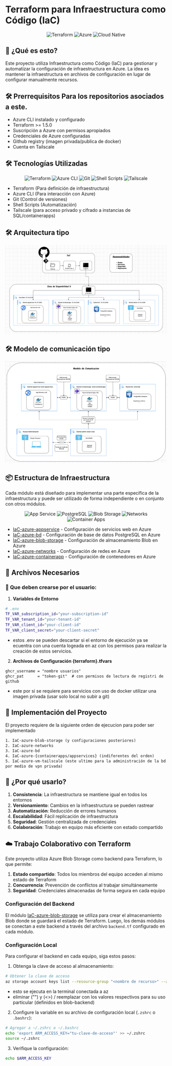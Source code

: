 # Terraform para Infraestructura como Código (IaC)

<p align="center">
  <img src="https://img.shields.io/badge/terraform-20232a.svg?style=for-the-badge&logo=terraform&logoColor=6298ff" alt="Terraform"/>
  <img src="https://img.shields.io/badge/Azure-0078D4?style=for-the-badge&logo=microsoftazure&logoColor=white" alt="Azure"/>
  <img src="https://img.shields.io/badge/Cloud%20Native-000000?style=for-the-badge&logo=cloudnative&logoColor=white" alt="Cloud Native"/>
</p>

## 🚀 ¿Qué es esto?
Este proyecto utiliza Infraestructura como Código (IaC) para gestionar y automatizar la configuración de infraestructura en Azure. La idea es mantener la infraestructura en archivos de configuración en lugar de configurar manualmente recursos.

## 🛠️ Prerrequisitos Para los repositorios asociados a este.
- Azure CLI instalado y configurado
- Terraform >= 1.5.0
- Suscripción a Azure con permisos apropiados
- Credenciales de Azure configuradas
- Github registry (imagen privada/publica de docker)
- Cuenta en Tailscale

## 🛠️ Tecnologías Utilizadas

<p align="center">
  <img src="https://img.shields.io/badge/Terraform-20232a?style=flat-square&logo=terraform&logoColor=6298ff" alt="Terraform"/>
  <img src="https://img.shields.io/badge/Azure%20CLI-0078D4?style=flat-square&logo=azure&logoColor=white" alt="Azure CLI"/>
  <img src="https://img.shields.io/badge/Git-F05032?style=flat-square&logo=git&logoColor=white" alt="Git"/>
  <img src="https://img.shields.io/badge/Shell%20Scripts-121011?style=flat-square&logo=gnu-bash&logoColor=white" alt="Shell Scripts"/>
  <img src="https://img.shields.io/badge/Tailscale-000000?style=flat-square&logo=tailscale&logoColor=white" alt="Tailscale"/>
</p>

- Terraform (Para definición de infraestructura)
- Azure CLI (Para interacción con Azure)
- Git (Control de versiones)
- Shell Scripts (Automatización)
- Tailscale (para acceso privado y cifrado a instancias de SQL/containerapps)

## 🛠️ Arquitectura tipo
![Arquitectura](pictures/arquitectura.png)

## 🛠️ Modelo de comunicación tipo
![Modelo](pictures/modelo-comunicacion.png)

## 📦 Estructura de Infraestructura

Cada módulo está diseñado para implementar una parte específica de la infraestructura y puede ser utilizado de forma independiente o en conjunto con otros módulos.

<p align="center">
  <img src="https://img.shields.io/badge/App%20Service-0078D4?style=flat-square&logo=microsoft-azure&logoColor=white" alt="App Service"/>
  <img src="https://img.shields.io/badge/PostgreSQL-336791?style=flat-square&logo=postgresql&logoColor=white" alt="PostgreSQL"/>
  <img src="https://img.shields.io/badge/Blob%20Storage-0078D4?style=flat-square&logo=microsoft-azure&logoColor=white" alt="Blob Storage"/>
  <img src="https://img.shields.io/badge/Networks-0078D4?style=flat-square&logo=microsoft-azure&logoColor=white" alt="Networks"/>
  <img src="https://img.shields.io/badge/Container%20Apps-0078D4?style=flat-square&logo=microsoft-azure&logoColor=white" alt="Container Apps"/>
</p>

- [IaC-azure-appservice](IaC-azure-appservice/) - Configuración de servicios web en Azure
- [IaC-azure-bd](IaC-azure-bd/) - Configuración de base de datos PostgreSQL en Azure
- [IaC-azure-blob-storage](IaC-azure-blob-storage/) - Configuración de almacenamiento Blob en Azure
- [IaC-azure-networks](IaC-azure-networks/) - Configuración de redes en Azure
- [IaC-azure-containerapp](IaC-azure-containerapp/) - Configuración de contenedores en Azure

## 📁 Archivos Necesarios
### 📝 Que deben crearse por el usuario:

1. **Variables de Entorno**
```bash
# .env
TF_VAR_subscription_id="your-subscription-id"
TF_VAR_tenant_id="your-tenant-id"
TF_VAR_client_id="your-client-id"
TF_VAR_client_secret="your-client-secret"
```
- estos .env se pueden descartar si el entorno de ejecución ya se ecuentra con una cuenta logeada en az con los permisos para realizar la creación de estos servicios.

2. **Archivos de Configuración  {terraform}.tfvars**
```
ghcr_username = "nombre usuarios"
ghcr_pat      = "token-git"  # con permisos de lectura de registri de github

```
- este por si se requiere para servicios con uso de docker utilizar una imagen privada (usar solo local no subir a git)

## 📁 Implementación del Proyecto

El proyecto requiere de la siguiente orden de ejecucion para poder ser implementado
```
1. IaC-azure-blob-storage (y configuraciones posteriores)
2. IaC-azure-networks
3. IaC-azure-bd
4. IaC-azure-{containerapps/appservices} (indiferentes del orden)
5. IaC-azure-vm-tailscale (este ultimo para la administración de la bd por medio de vpn privada)
```



## 🎯 ¿Por qué usarlo?
1. **Consistencia**: La infraestructura se mantiene igual en todos los entornos
2. **Versionamiento**: Cambios en la infraestructura se pueden rastrear
3. **Automatización**: Reducción de errores humanos
4. **Escalabilidad**: Fácil replicación de infraestructura
5. **Seguridad**: Gestión centralizada de credenciales
6. **Colaboración**: Trabajo en equipo más eficiente con estado compartido

## ☁️ Trabajo Colaborativo con Terraform
Este proyecto utiliza Azure Blob Storage como backend para Terraform, lo que permite:

1. **Estado compartido**: Todos los miembros del equipo acceden al mismo estado de Terraform
2. **Concurrencia**: Prevención de conflictos al trabajar simultáneamente
3. **Seguridad**: Credenciales almacenadas de forma segura en cada equipo

### Configuración del Backend
El módulo [IaC-azure-blob-storage](IaC-azure-blob-storage/) se utiliza para crear el almacenamiento Blob donde se guardará el estado de Terraform. Luego, los demás módulos se conectan a este backend a través del archivo `backend.tf` configurado en cada módulo.

### Configuración Local
Para configurar el backend en cada equipo, siga estos pasos:

1. Obtenga la clave de acceso al almacenamiento:
```bash
# Obtener la clave de acceso
az storage account keys list --resource-group "<nombre de recurso>" --account-name "<nombre de cuenta de blob-backend.tf>"
```
- esto se ejecuta en la terminal conectada a az
- eliminar ("") y (<>) / reemplazar con los valores respectivos para su uso particular (definidos en blob-backend)

2. Configure la variable en su archivo de configuración local (`.zshrc` o `.bashrc`):
```bash
# Agregar a ~/.zshrc o ~/.bashrc
echo 'export ARM_ACCESS_KEY="tu-clave-de-acceso"' >> ~/.zshrc
source ~/.zshrc
```

3. Verifique la configuración:
```bash
echo $ARM_ACCESS_KEY
```

